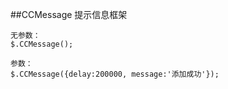##CCMessage
提示信息框架

    无参数：
    $.CCMessage();

	参数：
    $.CCMessage({delay:200000, message:'添加成功'});








